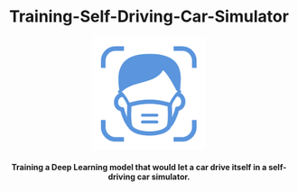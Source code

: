 <h1 align="center">Training-Self-Driving-Car-Simulator</h1>

<div align= "center"><img src="https://github.com/stuti2403/Face-Mask-Detector/blob/main/icon.png" width="200" height="200"/>
  <h4>Training a Deep Learning model that would let a car drive itself in a self-driving car simulator.</h4>
</div>

&nbsp;&nbsp;&nbsp;&nbsp;&nbsp;&nbsp;&nbsp;&nbsp;&nbsp;&nbsp;&nbsp;&nbsp;&nbsp;&nbsp;&nbsp;&nbsp;&nbsp;&nbsp;&nbsp;&nbsp;&nbsp;&nbsp;&nbsp;&nbsp;&nbsp;&nbsp;&nbsp;&nbsp;&nbsp;&nbsp;
